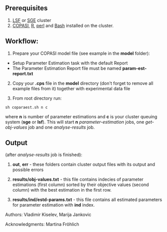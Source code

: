 ## Prerequisites

1. [LSF](http://www-03.ibm.com/systems/platformcomputing/products/lsf/) or [SGE](http://www.oracle.com/us/products/tools/oracle-grid-engine-075549.html) cluster
2. [COPASI](http://www.copasi.org/), [R](http://www.r-project.org/), [perl](https://www.perl.org/) and [Bash](http://www.gnu.org/software/bash/) installed on the cluster.

## Workflow:

1. Prepare your COPASI model file (see example in the **model** folder):
 * Setup Parameter Estimation task with the default Report
 * The Parameter Estimation Report file must be named **param-est-report.txt**

2. Copy your **.cps** file in the **model** directory (don't forget to remove all example files from it) together with experimental data file

3. From root directory run:

```{bash}
sh coparaest.sh n c
```

where **n** is number of parameter estimations and **c** is your cluster queuing system (**sge** or **lsf**). This will start **n** _parameter-estimation_ jobs, one _get-obj-values_ job and one _analyse-results_ job.

## Output
(after _analyse-results_ job is finished):

1. **out**, **err** - these folders contain cluster output files with its output and possible errors

2. **results/obj-values.txt** - this file contains indecies of parameter estimations (first column) sorted by their objective values (second column) with the best estimation in the first row.

3. **results/ind/estd-params.txt** - this file contains all estimated parameters for parameter estimation with **ind** index.


Authors: Vladimir Kiselev, Marija Jankovic

Acknowledgments: Martina Fröhlich
